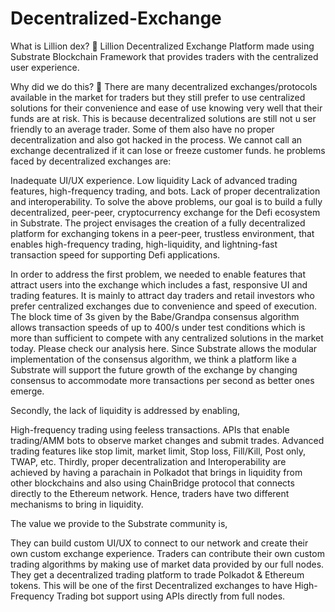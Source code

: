# Decentralized-Exchange
What is Lillion dex? 🚀
Lillion Decentralized Exchange Platform made using Substrate Blockchain Framework that provides traders with the centralized user experience.

Why did we do this? 🎁
There are many decentralized exchanges/protocols available in the market for traders but they still prefer to use centralized solutions for their convenience and ease of use knowing very well that their funds are at risk. This is because decentralized solutions are still not u
ser friendly to an average trader. Some of them also have no proper decentralization and also got hacked in the process. We cannot call an exchange decentralized if it can lose or freeze customer funds.
he problems faced by decentralized exchanges are:

Inadequate UI/UX experience.
Low liquidity
Lack of advanced trading features, high-frequency trading, and bots.
Lack of proper decentralization and interoperability.
To solve the above problems, our goal is to build a fully decentralized, peer-peer, cryptocurrency exchange for the Defi ecosystem in Substrate. The project envisages the creation of a fully decentralized platform for exchanging tokens in a peer-peer, trustless environment, that enables high-frequency trading, high-liquidity, and lightning-fast transaction speed for supporting Defi applications.

In order to address the first problem, we needed to enable features that attract users into the exchange which includes a fast, responsive UI and trading features. It is mainly to attract day traders and retail investors who prefer centralized exchanges due to convenience and speed of execution. The block time of 3s given by the Babe/Grandpa consensus algorithm allows transaction speeds of up to 400/s under test conditions which is more than sufficient to compete with any centralized solutions in the market today. Please check our analysis here. Since Substrate allows the modular implementation of the consensus algorithm, we think a platform like a Substrate will support the future growth of the exchange by changing consensus to accommodate more transactions per second as better ones emerge.

Secondly, the lack of liquidity is addressed by enabling,

High-frequency trading using feeless transactions.
APIs that enable trading/AMM bots to observe market changes and submit trades.
Advanced trading features like stop limit, market limit, Stop loss, Fill/Kill, Post only, TWAP, etc.
Thirdly, proper decentralization and Interoperability are achieved by having a parachain in Polkadot that brings in liquidity from other blockchains and also using ChainBridge protocol that connects directly to the Ethereum network. Hence, traders have two different mechanisms to bring in liquidity.

The value we provide to the Substrate community is,

They can build custom UI/UX to connect to our network and create their own custom exchange experience.
Traders can contribute their own custom trading algorithms by making use of market data provided by our full nodes.
They get a decentralized trading platform to trade Polkadot & Ethereum tokens.
This will be one of the first Decentralized exchanges to have High-Frequency Trading bot support using APIs directly from full nodes.
